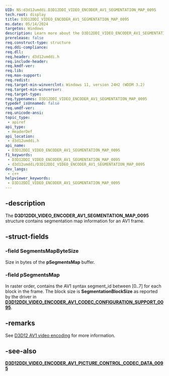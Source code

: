 ```yaml
---
UID: NS:d3d12umddi.D3D12DDI_VIDEO_ENCODER_AV1_SEGMENTATION_MAP_0095
tech.root: display
title: D3D12DDI_VIDEO_ENCODER_AV1_SEGMENTATION_MAP_0095
ms.date: 05/14/2024
targetos: Windows
description: Learn more about the D3D12DDI_VIDEO_ENCODER_AV1_SEGMENTATION_MAP_0095 structure.
prerelease: false
req.construct-type: structure
req.ddi-compliance: 
req.dll: 
req.header: d3d12umddi.h
req.include-header: 
req.kmdf-ver: 
req.lib: 
req.max-support: 
req.redist: 
req.target-min-winverclnt: Windows 11, version 24H2 (WDDM 3.2)
req.target-min-winversvr: 
req.target-type: 
req.typenames: D3D12DDI_VIDEO_ENCODER_AV1_SEGMENTATION_MAP_0095
typedef_isUnnamed: false
req.umdf-ver: 
req.unicode-ansi: 
topic_type:
 - apiref
api_type:
 - HeaderDef
api_location:
 - d3d12umddi.h
api_name:
 - D3D12DDI_VIDEO_ENCODER_AV1_SEGMENTATION_MAP_0095
f1_keywords:
 - D3D12DDI_VIDEO_ENCODER_AV1_SEGMENTATION_MAP_0095
 - d3d12umddi/D3D12DDI_VIDEO_ENCODER_AV1_SEGMENTATION_MAP_0095
dev_langs:
 - c++
helpviewer_keywords:
 - D3D12DDI_VIDEO_ENCODER_AV1_SEGMENTATION_MAP_0095
---
```


## -description

The **D3D12DDI_VIDEO_ENCODER_AV1_SEGMENTATION_MAP_0095** structure contains segmentation map information for an AV1 frame.

## -struct-fields

### -field SegmentsMapByteSize

Size in bytes of the **pSegmentsMap** buffer.

### -field pSegmentsMap

In raster order, contains the AV1 syntax segment_id between [0..7] for each block in the frame. The block size is **SegmentationBlockSize** as reported by the driver in [**D3D12DDI_VIDEO_ENCODER_AV1_CODEC_CONFIGURATION_SUPPORT_0095**](ns-d3d12umddi-d3d12ddi_video_encoder_av1_codec_configuration_support_0095.md).

## -remarks

See [D3D12 AV1 video encoding]((/windows-hardware/drivers/display/video-encoding-d3d12-av1)) for more information.

## -see-also

[**D3D12DDI_VIDEO_ENCODER_AV1_PICTURE_CONTROL_CODEC_DATA_0095**](ns-d3d12umddi-d3d12ddi_video_encoder_av1_picture_control_codec_data_0095.md)
